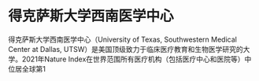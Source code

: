 # 得克萨斯大学西南医学中心

得克萨斯大学西南医学中心（University of Texas, Southwestern Medical Center at Dallas, UTSW）是美国顶级致力于临床医疗教育和生物医学研究的大学。2021年Nature Index在世界范围所有医疗机构（包括医疗中心和医院等）中位居全球第1